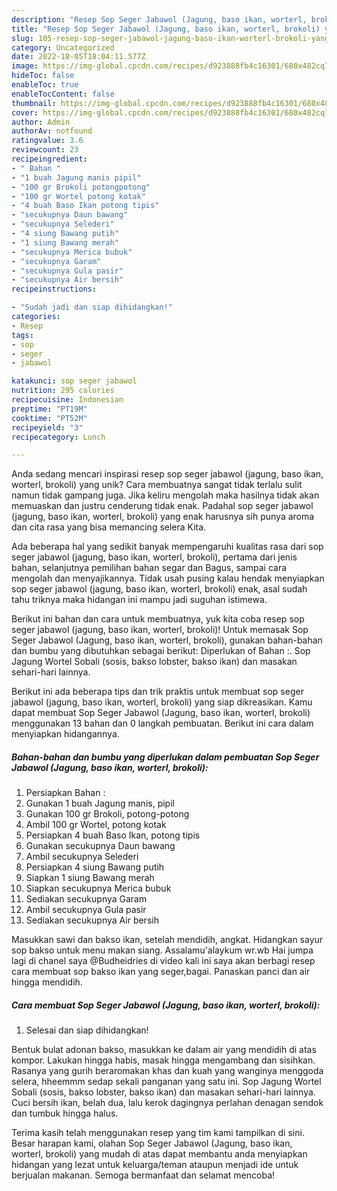 ```yaml
---
description: "Resep Sop Seger Jabawol (Jagung, baso ikan, worterl, brokoli) yang Bisa Manjain Lidah"
title: "Resep Sop Seger Jabawol (Jagung, baso ikan, worterl, brokoli) yang Bisa Manjain Lidah"
slug: 105-resep-sop-seger-jabawol-jagung-baso-ikan-worterl-brokoli-yang-bisa-manjain-lidah
category: Uncategorized
date: 2022-10-05T18:04:11.577Z
image: https://img-global.cpcdn.com/recipes/d923888fb4c16301/680x482cq70/sop-seger-jabawol-jagung-baso-ikan-worterl-brokoli-foto-resep-utama.jpg
hideToc: false
enableToc: true
enableTocContent: false
thumbnail: https://img-global.cpcdn.com/recipes/d923888fb4c16301/680x482cq70/sop-seger-jabawol-jagung-baso-ikan-worterl-brokoli-foto-resep-utama.jpg
cover: https://img-global.cpcdn.com/recipes/d923888fb4c16301/680x482cq70/sop-seger-jabawol-jagung-baso-ikan-worterl-brokoli-foto-resep-utama.jpg
author: Admin
authorAv: notfound
ratingvalue: 3.6
reviewcount: 23
recipeingredient:
- " Bahan "
- "1 buah Jagung manis pipil"
- "100 gr Brokoli potongpotong"
- "100 gr Wortel potong kotak"
- "4 buah Baso Ikan potong tipis"
- "secukupnya Daun bawang"
- "secukupnya Selederi"
- "4 siung Bawang putih"
- "1 siung Bawang merah"
- "secukupnya Merica bubuk"
- "secukupnya Garam"
- "secukupnya Gula pasir"
- "secukupnya Air bersih"
recipeinstructions:

- "Sudah jadi dan siap dihidangkan!"
categories:
- Resep
tags:
- sop
- seger
- jabawol

katakunci: sop seger jabawol 
nutrition: 295 calories
recipecuisine: Indonesian
preptime: "PT19M"
cooktime: "PT52M"
recipeyield: "3"
recipecategory: Lunch

---
```





Anda sedang mencari inspirasi resep sop seger jabawol (jagung, baso ikan, worterl, brokoli) yang unik? Cara membuatnya sangat tidak terlalu sulit namun tidak gampang juga. Jika keliru mengolah maka hasilnya tidak akan memuaskan dan justru cenderung tidak enak. Padahal sop seger jabawol (jagung, baso ikan, worterl, brokoli) yang enak harusnya sih punya aroma dan cita rasa yang bisa memancing selera Kita.





Ada beberapa hal yang sedikit banyak mempengaruhi kualitas rasa dari sop seger jabawol (jagung, baso ikan, worterl, brokoli), pertama dari jenis bahan, selanjutnya pemilihan bahan segar dan Bagus, sampai cara mengolah dan menyajikannya. Tidak usah pusing kalau hendak menyiapkan sop seger jabawol (jagung, baso ikan, worterl, brokoli) enak,      asal sudah tahu triknya maka hidangan ini mampu jadi suguhan istimewa.














Berikut ini bahan dan cara untuk membuatnya, yuk kita coba resep sop seger jabawol (jagung, baso ikan, worterl, brokoli)! Untuk memasak Sop Seger Jabawol (Jagung, baso ikan, worterl, brokoli), gunakan bahan-bahan dan bumbu yang dibutuhkan sebagai berikut: Diperlukan of Bahan :. Sop Jagung Wortel Sobali (sosis, bakso lobster, bakso ikan) dan masakan sehari-hari lainnya.






Berikut ini ada beberapa tips dan trik praktis untuk membuat sop seger jabawol (jagung, baso ikan, worterl, brokoli) yang siap dikreasikan. Kamu dapat membuat Sop Seger Jabawol (Jagung, baso ikan, worterl, brokoli) menggunakan 13 bahan dan 0 langkah pembuatan. Berikut ini cara dalam menyiapkan hidangannya.

<!--inarticleads1-->

##### Bahan-bahan dan bumbu yang diperlukan dalam pembuatan Sop Seger Jabawol (Jagung, baso ikan, worterl, brokoli):

1. Persiapkan  Bahan :
1. Gunakan 1 buah Jagung manis, pipil
1. Gunakan 100 gr Brokoli, potong-potong
1. Ambil 100 gr Wortel, potong kotak
1. Persiapkan 4 buah Baso Ikan, potong tipis
1. Gunakan secukupnya Daun bawang
1. Ambil secukupnya Selederi
1. Persiapkan 4 siung Bawang putih
1. Siapkan 1 siung Bawang merah
1. Siapkan secukupnya Merica bubuk
1. Sediakan secukupnya Garam
1. Ambil secukupnya Gula pasir
1. Sediakan secukupnya Air bersih


Masukkan sawi dan bakso ikan, setelah mendidih, angkat. Hidangkan sayur sop bakso untuk menu makan siang. Assalamu&#39;alaykum wr.wb Hai jumpa lagi di chanel saya @Budheidries di video kali ini saya akan berbagi resep cara membuat sop bakso ikan yang seger,bagai. Panaskan panci dan air hingga mendidih. 

<!--inarticleads2-->

##### Cara membuat Sop Seger Jabawol (Jagung, baso ikan, worterl, brokoli):


1. Selesai dan siap dihidangkan!

Bentuk bulat adonan bakso, masukkan ke dalam air yang mendidih di atas kompor. Lakukan hingga habis, masak hingga mengambang dan sisihkan. Rasanya yang gurih beraromakan khas dan kuah yang wanginya menggoda selera, hheemmm sedap sekali panganan yang satu ini. Sop Jagung Wortel Sobali (sosis, bakso lobster, bakso ikan) dan masakan sehari-hari lainnya. Cuci bersih ikan, belah dua, lalu kerok dagingnya perlahan denagan sendok dan tumbuk hingga halus. 

Terima kasih telah menggunakan resep yang tim kami tampilkan di sini. Besar harapan kami, olahan Sop Seger Jabawol (Jagung, baso ikan, worterl, brokoli) yang mudah di atas dapat membantu anda menyiapkan hidangan yang lezat untuk keluarga/teman ataupun menjadi ide untuk berjualan makanan. Semoga bermanfaat dan selamat mencoba!
